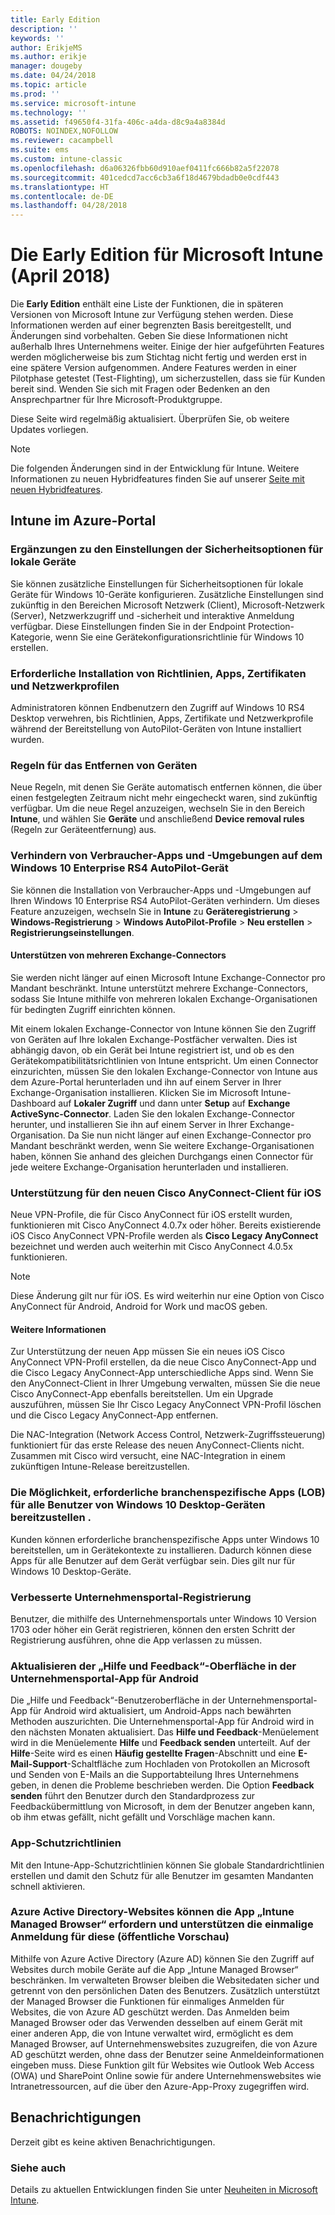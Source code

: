 ```yaml
---
title: Early Edition
description: ''
keywords: ''
author: ErikjeMS
ms.author: erikje
manager: dougeby
ms.date: 04/24/2018
ms.topic: article
ms.prod: ''
ms.service: microsoft-intune
ms.technology: ''
ms.assetid: f49650f4-31fa-406c-a4da-d8c9a4a8384d
ROBOTS: NOINDEX,NOFOLLOW
ms.reviewer: cacampbell
ms.suite: ems
ms.custom: intune-classic
ms.openlocfilehash: d6a06326fbb60d910aef0411fc666b82a5f22078
ms.sourcegitcommit: 401cedcd7acc6cb3a6f18d4679bdadb0e0cdf443
ms.translationtype: HT
ms.contentlocale: de-DE
ms.lasthandoff: 04/28/2018
---
```

# <a name="the-early-edition-for-microsoft-intune---april-2018"></a>Die Early Edition für Microsoft Intune (April 2018)

Die **Early Edition** enthält eine Liste der Funktionen, die in späteren Versionen von Microsoft Intune zur Verfügung stehen werden. Diese Informationen werden auf einer begrenzten Basis bereitgestellt, und Änderungen sind vorbehalten. Geben Sie diese Informationen nicht außerhalb Ihres Unternehmens weiter. Einige der hier aufgeführten Features werden möglicherweise bis zum Stichtag nicht fertig und werden erst in eine spätere Version aufgenommen. Andere Features werden in einer Pilotphase getestet (Test-Flighting), um sicherzustellen, dass sie für Kunden bereit sind. Wenden Sie sich mit Fragen oder Bedenken an den Ansprechpartner für Ihre Microsoft-Produktgruppe.

Diese Seite wird regelmäßig aktualisiert. Überprüfen Sie, ob weitere Updates vorliegen.

> [!Note]
>Die folgenden Änderungen sind in der Entwicklung für Intune. Weitere Informationen zu neuen Hybridfeatures finden Sie auf unserer [Seite mit neuen Hybridfeatures](/sccm/mdm/understand/whats-new-in-hybrid-mobile-device-management).

<!--
## What's coming to Intune in the Azure portal  
## What's coming to Intune apps
## Notices
-->
 
## <a name="intune-in-the-azure-portal"></a>Intune im Azure-Portal

<!-- 1804 start -->




### <a name="additions-to-local-device-security-options-settings----1403702---"></a>Ergänzungen zu den Einstellungen der Sicherheitsoptionen für lokale Geräte <!-- 1403702 -->
Sie können zusätzliche Einstellungen für Sicherheitsoptionen für lokale Geräte für Windows 10-Geräte konfigurieren. Zusätzliche Einstellungen sind zukünftig in den Bereichen Microsoft Netzwerk (Client), Microsoft-Netzwerk (Server), Netzwerkzugriff und -sicherheit und interaktive Anmeldung verfügbar. Diese Einstellungen finden Sie in der Endpoint Protection-Kategorie, wenn Sie eine Gerätekonfigurationsrichtlinie für Windows 10 erstellen.

### <a name="require-installation-of-policies-apps-certificate-and-network-profiles----1553555---"></a>Erforderliche Installation von Richtlinien, Apps, Zertifikaten und Netzwerkprofilen <!-- 1553555 -->
Administratoren können Endbenutzern den Zugriff auf Windows 10 RS4 Desktop verwehren, bis Richtlinien, Apps, Zertifikate und Netzwerkprofile während der Bereitstellung von AutoPilot-Geräten von Intune installiert wurden.

### <a name="rules-for-removing-devices----1609459---"></a>Regeln für das Entfernen von Geräten <!-- 1609459 -->
Neue Regeln, mit denen Sie Geräte automatisch entfernen können, die über einen festgelegten Zeitraum nicht mehr eingecheckt waren, sind zukünftig verfügbar. Um die neue Regel anzuzeigen, wechseln Sie in den Bereich **Intune**, und wählen Sie **Geräte** und anschließend **Device removal rules** (Regeln zur Geräteentfernung) aus.

### <a name="prevent-consumer-apps-and-experiences-on-windows-10-enterprise-rs4-autopilot-devices---1621980---"></a>Verhindern von Verbraucher-Apps und -Umgebungen auf dem Windows 10 Enterprise RS4 AutoPilot-Gerät<!-- 1621980 -->
Sie können die Installation von Verbraucher-Apps und -Umgebungen auf Ihren Windows 10 Enterprise RS4 AutoPilot-Geräten verhindern. Um dieses Feature anzuzeigen, wechseln Sie in **Intune** zu **Geräteregistrierung** > **Windows-Registrierung** > **Windows AutoPilot-Profile** > **Neu erstellen** > **Registrierungseinstellungen**. 


<!-- 1803 start -->

#### <a name="multiple-exchange-connector-support----2070451---"></a>Unterstützen von mehreren Exchange-Connectors <!-- 2070451 -->

Sie werden nicht länger auf einen Microsoft Intune Exchange-Connector pro Mandant beschränkt. Intune unterstützt mehrere Exchange-Connectors, sodass Sie Intune mithilfe von mehreren lokalen Exchange-Organisationen für bedingten Zugriff einrichten können.

Mit einem lokalen Exchange-Connector von Intune können Sie den Zugriff von Geräten auf Ihre lokalen Exchange-Postfächer verwalten. Dies ist abhängig davon, ob ein Gerät bei Intune registriert ist, und ob es den Gerätekompatibilitätsrichtlinien von Intune entspricht. Um einen Connector einzurichten, müssen Sie den lokalen Exchange-Connector von Intune aus dem Azure-Portal herunterladen und ihn auf einem Server in Ihrer Exchange-Organisation installieren. Klicken Sie im Microsoft Intune-Dashboard auf **Lokaler Zugriff** und dann unter **Setup** auf **Exchange ActiveSync-Connector**. Laden Sie den lokalen Exchange-Connector herunter, und installieren Sie ihn auf einem Server in Ihrer Exchange-Organisation. Da Sie nun nicht länger auf einen Exchange-Connector pro Mandant beschränkt werden, wenn Sie weitere Exchange-Organisationen haben, können Sie anhand des gleichen Durchgangs einen Connector für jede weitere Exchange-Organisation herunterladen und installieren.

### <a name="support-coming-for-new-cisco-anyconnect-client-for-ios----1333708---"></a>Unterstützung für den neuen Cisco AnyConnect-Client für iOS <!-- 1333708 -->

Neue VPN-Profile, die für Cisco AnyConnect für iOS erstellt wurden, funktionieren mit Cisco AnyConnect 4.0.7x oder höher. Bereits existierende iOS Cisco AnyConnect VPN-Profile werden als **Cisco Legacy AnyConnect** bezeichnet und werden auch weiterhin mit Cisco AnyConnect 4.0.5x funktionieren.

> [!NOTE]
> Diese Änderung gilt nur für iOS. Es wird weiterhin nur eine Option von Cisco AnyConnect für Android, Android for Work und macOS geben.

#### <a name="more-information"></a>Weitere Informationen

Zur Unterstützung der neuen App müssen Sie ein neues iOS Cisco AnyConnect VPN-Profil erstellen, da die neue Cisco AnyConnect-App und die Cisco Legacy AnyConnect-App unterschiedliche Apps sind. Wenn Sie den AnyConnect-Client in Ihrer Umgebung verwalten, müssen Sie die neue Cisco AnyConnect-App ebenfalls bereitstellen. Um ein Upgrade auszuführen, müssen Sie Ihr Cisco Legacy AnyConnect VPN-Profil löschen und die Cisco Legacy AnyConnect-App entfernen.

Die NAC-Integration (Network Access Control, Netzwerk-Zugriffssteuerung) funktioniert für das erste Release des neuen AnyConnect-Clients nicht. Zusammen mit Cisco wird versucht, eine NAC-Integration in einem zukünftigen Intune-Release bereitzustellen.

### <a name="ability-to-deploy-required-line-of-business-lob-apps-to-all-users-on-windows-10-desktop-devices----1627835-rs4---"></a>Die Möglichkeit, erforderliche branchenspezifische Apps (LOB) für alle Benutzer von Windows 10 Desktop-Geräten bereitzustellen <!-- 1627835 RS4 -->.
Kunden können erforderliche branchenspezifische Apps unter Windows 10 bereitstellen, um in Gerätekontexte zu installieren. Dadurch können diese Apps für alle Benutzer auf dem Gerät verfügbar sein. Dies gilt nur für Windows 10 Desktop-Geräte.

### <a name="company-portal-enrollment-improved----1874230--"></a>Verbesserte Unternehmensportal-Registrierung <!-- 1874230-->
Benutzer, die mithilfe des Unternehmensportals unter Windows 10 Version 1703 oder höher ein Gerät registrieren, können den ersten Schritt der Registrierung ausführen, ohne die App verlassen zu müssen.

### <a name="updating-the-help-and-feedback-experience-on-company-portal-app-for-android---1631531---"></a>Aktualisieren der „Hilfe und Feedback“-Oberfläche in der Unternehmensportal-App für Android <!--1631531 -->

Die „Hilfe und Feedback“-Benutzeroberfläche in der Unternehmensportal-App für Android wird aktualisiert, um Android-Apps nach bewährten Methoden auszurichten. Die Unternehmensportal-App für Android wird in den nächsten Monaten aktualisiert. Das **Hilfe und Feedback**-Menüelement wird in die Menüelemente **Hilfe** und **Feedback senden** unterteilt. Auf der **Hilfe**-Seite wird es einen **Häufig gestellte Fragen**-Abschnitt und eine **E-Mail-Support**-Schaltfläche zum Hochladen von Protokollen an Microsoft und Senden von E-Mails an die Supportabteilung Ihres Unternehmens geben, in denen die Probleme beschrieben werden. Die Option **Feedback senden** führt den Benutzer durch den Standardprozess zur Feedbackübermittlung von Microsoft, in dem der Benutzer angeben kann, ob ihm etwas gefällt, nicht gefällt und Vorschläge machen kann.


<!-- the following are present prior to 1801 -->

### <a name="app-protection-policies-----679615---"></a>App-Schutzrichtlinien <!-- 679615 -->
Mit den Intune-App-Schutzrichtlinien können Sie globale Standardrichtlinien erstellen und damit den Schutz für alle Benutzer im gesamten Mandanten schnell aktivieren.

<!-- the following are present prior to 1711 -->

### <a name="azure-active-directory-web-sites-can-require-the-intune-managed-browser-app-and-support-single-sign-on-for-the-managed-browser-public-preview----710595---"></a>Azure Active Directory-Websites können die App „Intune Managed Browser“ erfordern und unterstützen die einmalige Anmeldung für diese (öffentliche Vorschau) <!-- 710595 -->   
Mithilfe von Azure Active Directory (Azure AD) können Sie den Zugriff auf Websites durch mobile Geräte auf die App „Intune Managed Browser“ beschränken. Im verwalteten Browser bleiben die Websitedaten sicher und getrennt von den persönlichen Daten des Benutzers. Zusätzlich unterstützt der Managed Browser die Funktionen für einmaliges Anmelden für Websites, die von Azure AD geschützt werden. Das Anmelden beim Managed Browser oder das Verwenden desselben auf einem Gerät mit einer anderen App, die von Intune verwaltet wird, ermöglicht es dem Managed Browser, auf Unternehmenswebsites zuzugreifen, die von Azure AD geschützt werden, ohne dass der Benutzer seine Anmeldeinformationen eingeben muss. Diese Funktion gilt für Websites wie Outlook Web Access (OWA) und SharePoint Online sowie für andere Unternehmenswebsites wie Intranetressourcen, auf die über den Azure-App-Proxy zugegriffen wird.




## <a name="notices"></a>Benachrichtigungen

Derzeit gibt es keine aktiven Benachrichtigungen.


### <a name="see-also"></a>Siehe auch
Details zu aktuellen Entwicklungen finden Sie unter [Neuheiten in Microsoft Intune](whats-new.md).


